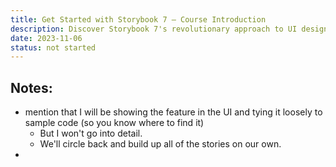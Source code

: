 ```yaml
---
title: Get Started with Storybook 7 — Course Introduction
description: Discover Storybook 7's revolutionary approach to UI design and development in collaborative environments. Discover why it's the top choice for teams crafting high-quality user interfaces.
date: 2023-11-06
status: not started
---
```


## Notes:
- mention that I will be showing the feature in the UI and tying it loosely to sample code (so you know where to find it)
  - But I won't go into detail.
  - We'll circle back and build up all of the stories on our own.
- 
